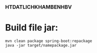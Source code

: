 ### HTDATLICHKHAMBENHBV

# Build file jar:
``` 
mvn clean package spring-boot:repackage
java -jar target/namepackage.jar

